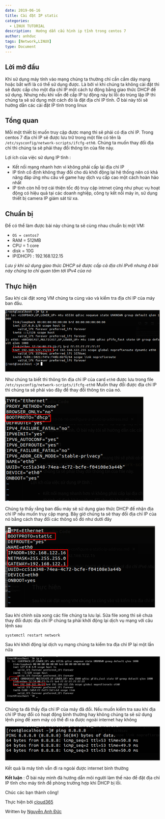 ```yaml
---
date: 2019-06-16
title: Cài đặt IP static
categories:
  - LINUX TUTORIAL
description:  Hướng dẫn cấu hình ip tĩnh trong centos 7
author: anhduc
tags: [Network,LINUX]
type: Document
---
```


## Lời mở đầu
Khi sử dụng máy tính vào mạng chúng ta thường chỉ cần cắm dây mạng hoặc bắt wifi là có thể sử dụng được. Là bởi vì khi chúng ta không cài đặt thì sẽ được cấp cho một địa chỉ IP một cách tự động bằng giao thức DHCP để sử dụng. Nhưng nếu khi vấn đề cấp IP tự động này bị lỗi do trùng lặp IP thì chúng ta sẽ sử dụng một cách đó là đặt địa chỉ IP tĩnh. Ở bài này tôi sẽ hướng dẫn các cài đặt IP tĩnh trong linux

## Tổng quan 
Mỗi một thiết bị muốn truy cập được mạng thì sẽ phải có địa chỉ IP. Trong centos 7 địa chỉ IP sẽ được lưu trữ trong một file có tên là `/etc/sysconfig/network-scripts/ifcfg-eth0`. Chúng ta muốn thay đổi địa chỉ thì chúng ta sẽ phải thay đổi thông tin của file này.

Lợi ích của việc sử dụng IP tĩnh :
- Kết nối mạng nhanh hơn vì không phải cấp lại địa chỉ IP 
- IP tĩnh cố định không thay đổi cho dù khởi động lại hệ thống nên có khả năng đáp ứng nhu cầu về game hay dịch vụ cấp cao một cách hoàn hảo nhất
-  IP tĩnh còn hỗ trợ cải thiện tốc độ truy cập intrnet cũng như phục vụ hoạt động có hiệu quả tại các doanh nghiệp, công ty kết nối máy in, sử dụng thiết bị camera IP giám sát từ xa.

## Chuẩn bị
Để có thể làm được bài này chúng ta sẽ cùng nhau chuẩn bị một VM: 
- `OS = centos7`
- RAM = 512MB
- CPU = 1 core
- disk = 10G
- IP(DHCP) : 192.168.122.15

*Lưu ý khi sử dụng giao thức DHCP sẽ được cấp cả địa chỉ IPv6 nhưng ở bài này chúng ta chỉ quan tâm tới IPv4 của nó*  

## Thực hiện 
Sau khi cài đặt xong VM chúng ta cùng vào và kiểm tra địa chỉ IP của máy ban đầu.

![](/images/img-network/ip-static/screenshot_4.png)

Như chúng ta biết thì thông tin địa chỉ IP của card `eth0` được lưu trong file `/etc/sysconfig/network-scripts/ifcfg-eth0` Muốn thay đổi được địa chỉ  IP thì chúng ta sẽ phải vào đây để thay đổi thông tin của nó.

![](/images/img-network/ip-static/screenshot.png)

Chúng ta thấy rằng ban đầu máy sẽ sử dụng giao thức DHCP để nhận địa chỉ IP nếu  muốn truy cập mạng. Bây giờ chúng ta sẽ thay đổi địa chỉ IP của nó bằng cách thay đổi các thông số đó như dưới đây

![](/images/img-network/ip-static/screenshot_2.png)

Sau khi chỉnh sửa xong các file chúng ta lưu lại. Sửa file xong thì sẽ chưa thay đổi được địa chỉ IP chúng ta phải khởi động lại dịch vụ mạng với câu lệnh sau
```
systemctl restart network
```

Sau khi khởi động lại dịch vụ mạng chúng ta kiểm tra địa chỉ IP lại một lần nữa 

![](/images/img-network/ip-static/screenshot_1.png)

Chúng ta đã thấy địa chỉ IP của máy đã đổi. Nếu muốn kiểm tra sau khi địa chỉ IP thay đổi có hoạt động bình thường hay không chúng ta sẽ sử dụng lệnh ping để xem máy có thể đi ra được ngoài internet hay không 

![](/images/img-network/ip-static/screenshot_3.png)

Kết quả là máy tính vẫn đi ra ngoài được internet bình thường 

**Kết luận** : Ở bài này mình đã hướng dẫn mõi người làm thế nào để đặt địa chỉ IP tĩnh cho máy tính để phòng trường hợp khi DHCP bị lỗi.

Chúc các bạn thành công!

Thực hiện bởi [cloud365](https://cloud365.vn/)

Written by [Nguyễn Anh Đức](https://nhanhoa.com/)

